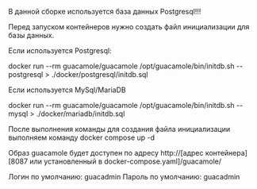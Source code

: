 В данной сборке используется база данных Postgresql!!!


Перед запуском контейнеров нужно создать файл инициализации для базы данных.

Если используется Postgresql:

docker run --rm guacamole/guacamole /opt/guacamole/bin/initdb.sh --postgresql > ./docker/postgresql/initdb.sql

Если используется MySql/MariaDB

docker run --rm guacamole/guacamole /opt/guacamole/bin/initdb.sh --mysql > ./docker/mariadb/initdb.sql

После выполнения команды для создания файла инициализации выполняем команду docker compose up -d


Образ guacamole будет доступен по адресу http://[адрес контейнера][8087 или установленный в docker-compose.yaml]/guacamole/

Логин по умолчанию: guacadmin
Пароль по умолчанию: guacadmin
